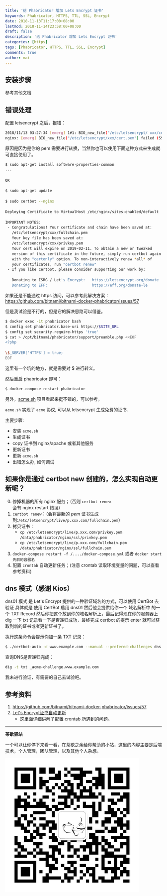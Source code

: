 ```yaml
---
title: '给 Phabricator 增加 Lets Encrypt 证书'
keywords: Phabricator, HTTPS, TTL, SSL, Encrypt
date: 2018-11-13T11:17:00+08:00
lastmod: 2018-11-14T23:58:00+08:00
draft: false
description: '给 Phabricator 增加 Lets Encrypt 证书'
categories: [https]
tags: [Phabricator, HTTPS, TTL, SSL, Encrypt]
comments: true
author: mai
---
```


## 安装步骤

参考其他文档

## 错误处理

配置 letsencrypt 之后，报错：

```sh
2018/11/13 03:27:34 [emerg] 1#1: BIO_new_file("/etc/letsencrypt/ xxx/cert.pem") failed (SSL: error:02001002:system library:fopen:No such file or directory:fopen('/etc/letsencrypt/xxx/cert.pem','r') error:2006D080:BIO routines:BIO_new_file:no such file)
nginx: [emerg] BIO_new_file("/etc/letsencrypt/xxx/cert.pem") failed (SSL: error:02001002:system library:fopen:No such file or directory:fopen('/etc/letsencrypt/xxx/cert.pem','r') error:2006D080:BIO routines:BIO_new_file:no such file)
```

原因是因为是你的 pem 需要进行转换，当然你也可以使用下面这种方式来生成就可直接使用了。

```sh
$ sudo apt-get install software-properties-common
...

OK

$ sudo apt-get update

$ sudo certbot --nginx

Deploying Certificate to VirtualHost /etc/nginx/sites-enabled/default

IMPORTANT NOTES:
 - Congratulations! Your certificate and chain have been saved at:
   /etc/letsencrypt/xxx/fullchain.pem
   Your key file has been saved at:
   /etc/letsencrypt/xxx/privkey.pem
   Your cert will expire on 2019-02-11. To obtain a new or tweaked
   version of this certificate in the future, simply run certbot again
   with the "certonly" option. To non-interactively renew *all* of
   your certificates, run "certbot renew"
 - If you like Certbot, please consider supporting our work by:

   Donating to ISRG / Let's Encrypt:   https://letsencrypt.org/donate
   Donating to EFF:                    https://eff.org/donate-le
```

如果还是不能通过 https 访问，可以参考此解决方案：https://github.com/bitnami/bitnami-docker-phabricator/issues/57

但是我试验是不行的，但是它的解决思路可以借鉴。

```sh
$ docker exec -it phabricator bash
$ config set phabricator.base-uri https://$SITE_URL
$ config set security.require-https 'true'
$ cat > /opt/bitnami/phabricator/support/preamble.php <<EOF
<?php

\$_SERVER['HTTPS'] = true;
EOF
```

这里有一个坑的地方，就是需要对 $ 进行转义。

然后重启 phabricator 即可：

```sh
$ docker-compose restart phabricator
```

另外，[acme.sh](https://github.com/Neilpang/acme.sh) 项目看起来挺不错的，可以参考。

`acme.sh` 实现了 `acme` 协议, 可以从 letsencrypt 生成免费的证书.

主要步骤:

- 安装 `acme.sh`
- 生成证书
- copy 证书到 nginx/apache 或者其他服务
- 更新证书
- 更新 `acme.sh`
- 出错怎么办, 如何调试

## 如果你是通过 certbot new 创建的，怎么实现自动更新呢？

0. 停掉机器的所有 nginx 服务；（否则 `certbot renew` 会有 nginx restart 错误）
1. `certbot renew`；（会将最新的 *pem* 证书生成到:`/etc/letsencrypt/live/p.xxx.com/fullchain.pem`）
2. 拷贝证书：
	- `cp /etc/letsencrypt/live/p.xxx.com/privkey.pem /data/phabricator/nginx/ssl/privkey.pem`
	- `cp /etc/letsencrypt/live/p.xxx.com/fullchain.pem /data/phabricator/nginx/ssl/fullchain.pem`
3. `docker-compose restart -f /..../docker-compose.yml` 或者 `docker start 先前的容器名`
4. 配置 `crontab` 自动更新任务；(注意 crontab 读取环境变量的问题，可以查看参考资料)

## dns 模式（感谢 Kios）

dns01 模式 是 Let's Encrypt 提供的一种验证域名的方式，可以使用 CertBot 去验证 具体就是 使用 CertBot 启用 dns01 然后他会提供给你一个 域名解析中 的一个 TXT Record 然后你把这个放到你的域名解析上，最后记得现在你的服务器上 dig 一下 txt 记录看一下是否递归成功，最终完成 certbot 的提示 enter 就可以获取到新的证书或者更新证书了。

执行这条命令会提示你加一条 TXT 记录：
```sh
$ ./certbot-auto -d www.example.com --manual --prefered-challenges dns certonly
```

查询DNS是否递归完成：
```sh
dig -t txt _acme-challenge.www.example.com
```

我未进行验证，有需要的自己去试验吧。

## 参考资料

1. https://github.com/bitnami/bitnami-docker-phabricator/issues/57
2. [Let's Encrypt证书自动更新](https://blog.csdn.net/shasharoman/article/details/80915222)
	- 这里面详细讲解了配置 crontab 所遇到的问题。

----

**茶歇驿站**

一个可以让你停下来看一看，在茶歇之余给你帮助的小站，这里的内容主要是后端技术，个人管理，团队管理，以及其他个人杂想。

![茶歇驿站二维码](https://raw.githubusercontent.com/yangwenmai/maiyang.me/master/blog/tech_tea.jpg)
